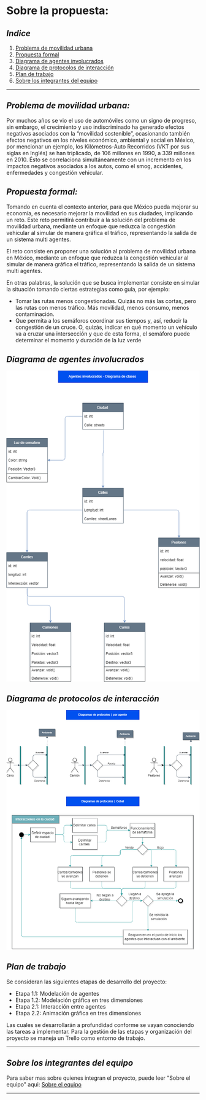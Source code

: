 # Sobre la propuesta: 
## _Indice_ 
1. [Problema de movilidad urbana](#problema-de-movilidad-urbana)
2. [Propuesta formal](#propuesta-formal)
3. [Diagrama de agentes involucrados](#diagrama-de-agentes-involucrados)
4. [Diagrama de protocolos de interacción](#diagrama-de-protocolos-de-interacción)
5. [Plan de trabajo](#plan-de-trabajo)
6. [Sobre los integrantes del equipo](#sobre-los-integrantes-del-equipo)

---
## _Problema de movilidad urbana:_
Por muchos años se vio el uso de automóviles como un signo de progreso, sin embargo, el crecimiento y uso indiscriminado ha generado efectos negativos asociados con la “movilidad sostenible”, ocasionando también efectos negativos en los niveles económico, ambiental y social en México, por mencionar un ejemplo, los Kilómetros-Auto Recorridos (VKT por sus siglas en Inglés) se han triplicado, de 106 millones en 1990, a 339 millones en 2010. Ésto se correlaciona simultáneamente con un incremento en los impactos negativos asociados a los autos, como el smog, accidentes, enfermedades y congestión vehicular. 

## _Propuesta formal:_
Tomando en cuenta el contexto anterior,  para que México pueda mejorar su economía, es necesario mejorar la movilidad en sus ciudades, implicando un reto. Este reto permitirá contribuir a la solución del problema de movilidad urbana, mediante un enfoque que reduzca la congestión vehicular al simular de manera gráfica el tráfico, representando la salida de un sistema multi agentes.

El reto consiste en proponer una solución al problema de movilidad urbana en México, mediante un enfoque que reduzca la congestión vehicular al simular de manera gráfica el tráfico, representando la salida de un sistema multi agentes.

En otras palabras, la solución que se busca implementar consiste en simular la situación tomando ciertas estrategias como guía, por ejemplo: 
* Tomar las rutas menos congestionadas. Quizás no más las cortas, pero las rutas con menos tráfico. Más movilidad, menos consumo, menos contaminación.
* Que permita a los semáforos coordinar sus tiempos y, así, reducir la congestión de un cruce. O, quizás, indicar en qué momento un vehículo va a cruzar una intersección y que de esta forma, el semáforo puede determinar el momento y duración de la luz verde

## _Diagrama de agentes involucrados_
![Diagrama de agentes](Diagramas/agentes.png)

## _Diagrama de protocolos de interacción_
![Diagrama de protocolos](Diagramas/protocolos.png)

## _Plan de trabajo_ 
Se consideran las siguientes etapas de desarrollo del proyecto: 

* Etapa 1.1: Modelación de agentes
* Etapa 1.2: Modelación gráfica en tres dimensiones
* Etapa 2.1: Interacción entre agentes
* Etapa 2.2: Animación gráfica en tres dimensiones

Las cuales se desarrollarán a profundidad conforme se vayan conociendo las tareas a implementar. Para la gestión de las etapas y organización del proyecto se maneja un Trello como entorno de trabajo. 

---
## _Sobre los integrantes del equipo_ 

Para saber mas sobre quienes integran el proyecto, puede leer "Sobre el equipo" aqui: [Sobre el equipo](https://ubicacionpropuesta)

---